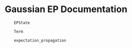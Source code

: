 Gaussian EP Documentation
========


```@docs
    EPState
```

```@docs
    Term
```


```@docs
    expectation_propagation
```
